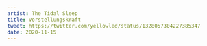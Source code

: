 ```yaml
---
artist: The Tidal Sleep
title: Vorstellungskraft
tweet: https://twitter.com/yellowled/status/1328057304227385347
date: 2020-11-15
---
```

